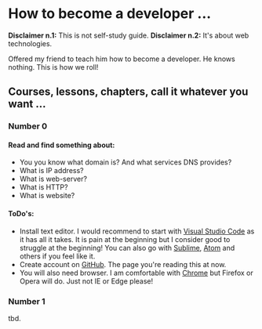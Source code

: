 # How to become a developer ...

**Disclaimer n.1:** This is not self-study guide.
**Disclaimer n.2:** It's about web technologies.

Offered my friend to teach him how to become a developer. He knows nothing. This is how we roll!

## Courses, lessons, chapters, call it whatever you want ...

### Number 0

#### Read and find something about:
- You you know what domain is? And what services DNS provides?
- What is IP address?
- What is web-server?
- What is HTTP?
- What is website?

#### ToDo's:
- Install text editor. I would recommend to start with [Visual Studio Code](https://visualstudio.microsoft.com/) as it has all it takes. It is pain at the beginning but I consider good to struggle at the beginning! You can also go with [Sublime](https://www.sublimetext.com/), [Atom](https://atom.io/) and others if you feel like it.
- Create account on [GitHub](github.com). The page you're reading this at now.
- You will also need browser. I am comfortable with [Chrome](https://www.google.com/chrome/) but Firefox or Opera will do. Just not IE or Edge please!

### Number 1
tbd.

